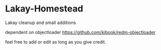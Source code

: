 # Lakay-Homestead
Lakay cleanup and small additions

dependent on objectloader https://github.com/kibook/redm-objectloader

feel free to add or edit as long as you give credit. 
